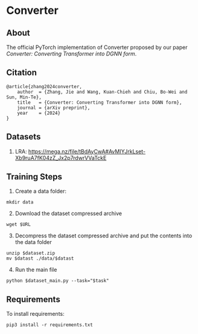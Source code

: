 # Converter

## About
The official PyTorch implementation of Converter proposed by our paper *Converter: Converting Transformer into DGNN form*.

## Citation
```
@article{zhang2024converter,
    author  = {Zhang, Jie and Wang, Kuan-Chieh and Chiu, Bo-Wei and Sun, Min-Te},
    title   = {Converter: Converting Transformer into DGNN form},
    journal = {arXiv preprint},
    year    = {2024}
}
```

## Datasets
1. LRA: https://mega.nz/file/tBdAyCwA#AvMIYJrkLset-Xb9ruA7fK04zZ_Jx2p7rdwrVVaTckE

## Training Steps
1. Create a data folder:
```console
mkdir data
```

2. Download the dataset compressed archive
```console
wget $URL
```

3. Decompress the dataset compressed archive and put the contents into the data folder
```console
unzip $dataset.zip
mv $datast ./data/$datast
```

4. Run the main file
```console
python $dataset_main.py --task="$task"
```

## Requirements
To install requirements:
```console
pip3 install -r requirements.txt